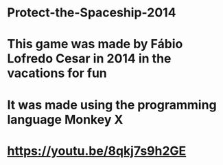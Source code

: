 # Protect-the-Spaceship-2014
# This game was made by Fábio Lofredo Cesar in 2014 in the vacations for fun
# It was made using the programming language Monkey X
# https://youtu.be/8qkj7s9h2GE
